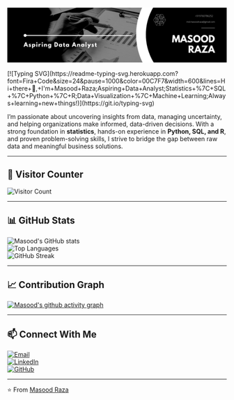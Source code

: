 <p align="center">
  <img src="assets/+919760786252.png" alt="Masood Raza Banner" />
</p>
<!-- Typing Animation -->
[![Typing SVG](https://readme-typing-svg.herokuapp.com?font=Fira+Code&size=24&pause=1000&color=00C7F7&width=600&lines=Hi+there+👋,+I'm+Masood+Raza;Aspiring+Data+Analyst;Statistics+%7C+SQL+%7C+Python+%7C+R;Data+Visualization+%7C+Machine+Learning;Always+learning+new+things!)](https://git.io/typing-svg)

I’m passionate about uncovering insights from data, managing uncertainty, and helping organizations make informed, data-driven decisions. With a strong foundation in **statistics**, hands-on experience in **Python, SQL, and R**, and proven problem-solving skills, I strive to bridge the gap between raw data and meaningful business solutions.  

---
## 👀 Visitor Counter  

![Visitor Count](https://komarev.com/ghpvc/?username=masoodrazaa&style=for-the-badge&color=blue)  

---

## 📊 GitHub Stats  

![Masood's GitHub stats](https://github-readme-stats.vercel.app/api?username=masoodrazaa&show_icons=true&theme=radical)  
![Top Languages](https://github-readme-stats.vercel.app/api/top-langs/?username=masoodrazaa&layout=compact&theme=radical)  
![GitHub Streak](https://github-readme-streak-stats.herokuapp.com/?user=masoodrazaa&theme=radical)  

---

## 📈 Contribution Graph  

[![Masood's github activity graph](https://github-readme-activity-graph.vercel.app/graph?username=masoodrazaa&theme=radical)](https://github.com/your-username)  


---

## 📫 Connect With Me  

[![Email](https://img.shields.io/badge/Email-md.masoodraza%40gmail.com-red?style=for-the-badge&logo=gmail&logoColor=white)](mailto:md.masoodraza@gmail.com)  
[![LinkedIn](https://img.shields.io/badge/LinkedIn-Masood%20Raza-blue?style=for-the-badge&logo=linkedin&logoColor=white)](https://www.linkedin.com/in/masood-raza)  
[![GitHub](https://img.shields.io/badge/GitHub-masoodrazaa-black?style=for-the-badge&logo=github&logoColor=white)](https://github.com/masoodrazaa)  

---

⭐️ From [Masood Raza](https://github.com/masoodrazaa)  
